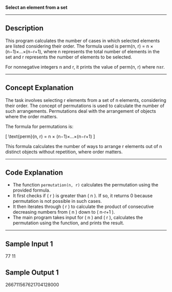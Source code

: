 **Select an element from a set**

---

## Description

This program calculates the number of cases in which selected elements are listed considering their order. The formula used is perm(n, r) = n × (n−1)×...×(n−r+1), where n represents the total number of elements in the set and r represents the number of elements to be selected.

For nonnegative integers n and r, it prints the value of perm(n, r) where n≥r.

---

## Concept Explanation

The task involves selecting r elements from a set of n elements, considering their order. The concept of permutations is used to calculate the number of such arrangements. Permutations deal with the arrangement of objects where the order matters.

The formula for permutations is:

\[ \text{perm}(n, r) = n × (n−1)×...×(n−r+1) \]

This formula calculates the number of ways to arrange r elements out of n distinct objects without repetition, where order matters.

---

## Code Explanation

- The function `permutation(n, r)` calculates the permutation using the provided formula.
- It first checks if \( r \) is greater than \( n \). If so, it returns 0 because permutation is not possible in such cases.
- It then iterates through \( r \) to calculate the product of consecutive decreasing numbers from \( n \) down to \( n-r+1 \).
- The main program takes input for \( n \) and \( r \), calculates the permutation using the function, and prints the result.

---

## Sample Input 1 

77 11

## Sample Output 1

266711567621704128000